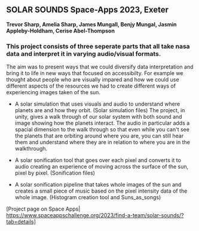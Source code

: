 ## SOLAR SOUNDS Space-Apps 2023, Exeter
**Trevor Sharp, Amelia Sharp, James Mungall, Benjy Mungal, Jasmin Appleby-Holdham, Cerise Abel-Thompson**

### This project consists of three seperate parts that all take nasa data and interpret it in varying audio/visual formats. 
The aim was to present ways that we could diversify data interpretation and bring it to life in new ways that focused on accessibilty. For example we thought about people who are visually impared and how we could use different aspects of the resources we had to create different ways of experiencing images taken of the sun. 

* A solar simulation that uses visuals and audio to understand where planets are and how they orbit. (Solar simulation files) The project, in unity, gives a walk through of our solar system with both sound and image showing how the planets interact. The audio in particular adds a spacial dimension to the walk through so that even while you can't see the planets that are orbiting around where you are, you can still hear them and understand where they are in relation to where you are in the walkthrough. 

* A solar sonification tool that goes over each pixel and converts it to audio creating an experience of moving across the surface of the sun, pixel by pixel. (Sonification files)

* A solar sonification pipeline that takes whole images of the sun and creates a small piece of music based on the pixel intensity data of the whole image.  (Histogram creation tool and Suns_as_songs)

[Project page on Space Apps| https://www.spaceappschallenge.org/2023/find-a-team/solar-sounds/?tab=details]

